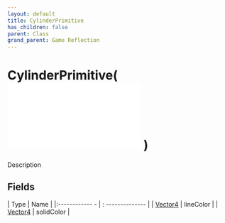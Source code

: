 ```yaml
---
layout: default
title: CylinderPrimitive
has_children: false
parent: Class
grand_parent: Game Reflection
---
```

# CylinderPrimitive( ![ Primitive ](game-reflection/classes/primitive.md) )
Description 

## Fields
| Type | Name |
|:------------ - | : -------------- |
| [Vector4](game-reflection/classes/vector4.md) | lineColor |
| [Vector4](game-reflection/classes/vector4.md) | solidColor |
